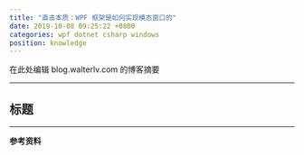 ```yaml
---
title: "直击本质：WPF 框架是如何实现模态窗口的"
date: 2019-10-08 09:25:22 +0800
categories: wpf dotnet csharp windows
position: knowledge
---
```


在此处编辑 blog.walterlv.com 的博客摘要

---

<div id="toc"></div>

## 标题

---

**参考资料**